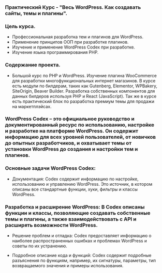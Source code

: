 ### Практический Курс - "Весь WordPress. Как создавать сайты, темы и плагины". 

### Цель курса.
* Профессиональная разработка тем и плагинов для WordPress.
* Применение принципов ООП при разработке плагинов.
* Изучение и применение WordPress Codex при разработке.
* Изучение языка программирования PHP.

### Содержание проекта.
* Большой курс по PHP и WordPress. Изучение плагина WooCommerce для разработки многофункциональных интернет магазинов. В курсе есть модули по билдерам, таких как Gutenberg, Elementor, WPBakery, SiteOrigin, Beaver Builder. Разработка собственных компонентов для данных билдеров используя PHP и React (JavaScript). Так же в курсе есть практический блок по разработка премиум темы для продажи на маркетплэйсах.



### WordPress Codex – это официальное руководство и документированный ресурс по использованию, настройке и разработке на платформе WordPress. Он содержит информацию для всех уровней пользователей, от новичков до опытных разработчиков, и охватывает темы от установки WordPress до создания и настройки тем и плагинов.

### Основные задачи WordPress Codex:
* Документация: Codex содержит информацию по настройке, использованию и управлению WordPress. Это источник, в котором описаны все стандартные функции, хуки, фильтры и классы WordPress.


### Разработка и расширение WordPress: В Codex описаны функции и классы, позволяющие создавать собственные темы и плагины, а также взаимодействовать с API и расширять возможности WordPress.

* Решение проблем и отладка: Codex предоставляет информацию о наиболее распространенных ошибках и проблемах WordPress и советы по их устранению.

* Подробное описание кода и функций: Codex содержит подробные разъяснения по функциям, например, их сигнатуры, параметры, тип возвращаемого значения и примеры использования.